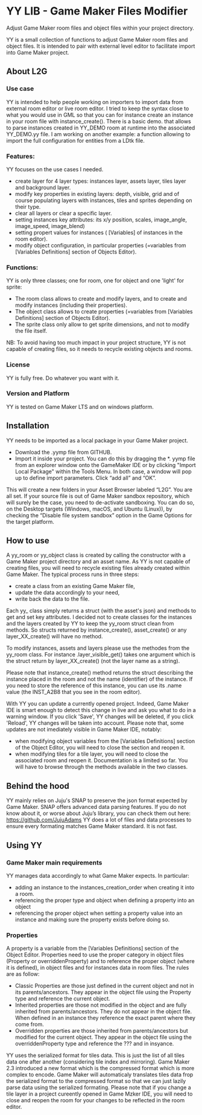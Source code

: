 # YY LIB - Game Maker Files Modifier
 Adjust Game Maker room files and object files within your project directory.

YY is a small collection of functions to adjust Game Maker room files and object files. It is intended to pair with external level editor to facilitate import into Game Maker project.

## About L2G
### Use case
YY is intended to help people working on importers to import data from external room editor or live room editor. I tried to keep the syntax close to what you would use in GML so that you can for instance create an instance in your room file with instance_create().
There is a basic demo. that allows to parse instances created in YY_DEMO room at runtime into the associated YY_DEMO.yy file.
I am working on another example: a function allowing to import the full configuration for entities from a LDtk file.

### Features:
YY focuses on the use cases I needed. 
- create layer for 4 layer types: instances layer, assets layer, tiles layer and background layer.
- modify key properties in existing layers: depth, visible, grid and of course populating layers with instances, tiles and sprites depending on their type.
- clear all layers or clear a specific layer.
- setting instances key attributes: its x/y position, scales, image_angle, image_speed, image_blend)
- setting propert values for instances ( [Variables] of instances in the room editor).
- modify object configuration, in particular properties (=variables from [Variables Definitions] section of Objects Editor).

### Functions:
YY is only three classes; one for room, one for object and one 'light' for sprite:
-	The room class allows to create and modify layers, and to create and modify instances (including their properties).
-	The object class allows to create properties (=variables from [Variables Definitions] section of Objects Editor).
-	The sprite class only allow to get sprite dimensions, and not to modify the file itself.

NB: To avoid having too much impact in your project structure, YY is not capable of creating files, so it needs to recycle existing objects and rooms. 

### License
YY is fully free. Do whatever you want with it.

### Version and Platform
YY is tested on Game Maker LTS and on windows platform.

## Installation
YY needs to be imported as a local package in your Game Maker project.
-	Download the .yymp file from GITHUB.
-	Import it inside your project. You can do this by dragging the *. yymp file from an explorer window onto the GameMaker IDE or by clicking "Import Local Package" within the Tools Menu. In both case, a window will pop up to define import parameters. Click “add all” and “OK”. 

This will create a new folders in your Asset Browser labeled “L2G”. You are all set. If your source file is out of Game Maker sandbox repository, which will surely be the case, you need to de-activate sandboxing. You can do so, on the Desktop targets (Windows, macOS, and Ubuntu (Linux)), by checking the “Disable file system sandbox” option in the Game Options for the target platform.

## How to use
A yy_room or yy_object class is created by calling the constructor with a Game Maker project directory and an asset name.
As YY is not capable of creating files, you will need to recycle existing files already created within Game Maker. 
The typical process runs in three steps: 
-	create a class from an existing Game Maker file, 
-	update the data accordingly to your need, 
-	write back the data to the file.

Each yy_ class simply returns a struct (with the asset's json) and methods to get and set key attributes.
I decided not to create classes for the instances and the layers created by YY to keep the yy_room struct clean from methods. So structs returned by instance_create(), asset_create() or any layer_XX_create() will have no method.

To modify instances, assets and layers please use the methodes from the yy_room class. For instance .layer_visible_get() takes one argument which is the struct return by layer_XX_create() (not the layer name as a string).

Please note that instance_create() method returns the struct describing the instance placed in the room and not the name (identifier) of the instance. 
If you need to store the reference of this instance, you can use its .name value (the INST_A2B8 that you see in the room editor).

With YY you can update a currently opened project. Indeed, Game Maker IDE is smart enough to detect this change in live and ask you what to do in a warning window. If you click 'Save', YY changes will be deleted, if you click 'Reload', YY changes will be taken into account. 
Please note that, some updates are not imediately visible in Game Maker IDE, notably:
- when modifying object variables from the [Variables Definitions] section of the Object Editor, you will need to close the section and reopen it.
- when modifying tiles for a tile layer, you will need to close the associated room and reopen it.
Documentation is a limited so far. You will have to browse through the methods available in the two classes.

## Behind the hood
YY mainly relies on Juju's SNAP to preserve the json format expected by Game Maker. SNAP offers advanced data parsing features. If you do not know about it, or worse about Juju’s library, you can check them out here: https://github.com/JujuAdams
YY does a lot of files and data processes to ensure every formating matches Game Maker standard. It is not fast.

## Using YY

### Game Maker main requirements
YY manages data accordingly to what Game Maker expects. In particular:
- adding an instance to the instances_creation_order when creating it into a room.
- referencing the proper type and object when defining a property into an object
- referencing the proper object when setting a property value into an instance and making sure the property exists before doing so.

### Properties
A property is a variable from the [Variables Definitions] section of the Object Editor.
Properties need to use the proper category in object files (Property or overriddenProperty) and to reference the proper object (where it is defined), in object files and for instances data in room files.
The rules are as follow:
- Classic Properties are those just defined in the current object and not in its parents/ancestors. They appear in the object file using the Property type and reference the current object.
- Inherited properties are those not modified in the object and are fully inherited from parents/ancestors. They do not appear in the object file. When defined in an instance they reference the exact parent where they come from.
- Overridden properties are those inherited from parents/ancestors but modified for the current object. They appear in the object file using the overriddenProperty type and reference the ??? and in insyance.

YY uses the serialized format for tiles data. This is just the list of all tiles data one after another (considering tile index and mirroring). Game Maker 2.3 introduced a new format which is the compressed format which is more complex to encode. Game Maker will automaticaly translates tiles data frop the serialized format to the compressed format so that we can just lazily parse data using the serialized formating. Please note that if you change a tile layer in a project cureently opened in Game Mzker IDE, you will need to close and reopen the room for your changes to be reflected in the room editor.
